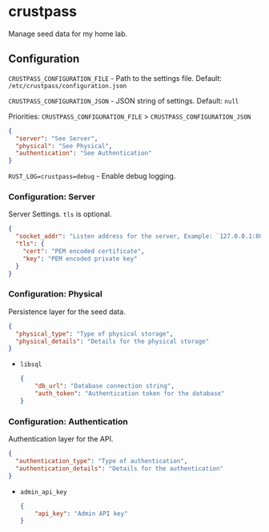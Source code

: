 # crustpass

Manage seed data for my home lab.

## Configuration

`CRUSTPASS_CONFIGURATION_FILE` - Path to the settings file. Default: `/etc/crustpass/configuration.json`

`CRUSTPASS_CONFIGURATION_JSON` - JSON string of settings. Default: `null`

Priorities: `CRUSTPASS_CONFIGURATION_FILE` > `CRUSTPASS_CONFIGURATION_JSON`

```json
{
  "server": "See Server",
  "physical": "See Physical",
  "authentication": "See Authentication"
}
```

`RUST_LOG=crustpass=debug` - Enable debug logging.

### Configuration: Server

Server Settings. `tls` is optional.

```json
{
  "socket_addr": "Listen address for the server, Example: `127.0.0.1:8080`",
  "tls": {
    "cert": "PEM encoded certificate",
    "key": "PEM encoded private key"
  }
}
```

### Configuration: Physical

Persistence layer for the seed data.

```json
{
  "physical_type": "Type of physical storage",
  "physical_details": "Details for the physical storage"
}
```

- `libsql`

    ```json
    {
        "db_url": "Database connection string",
        "auth_token": "Authentication token for the database"
    }
    ```

### Configuration: Authentication

Authentication layer for the API.

```json
{
  "authentication_type": "Type of authentication",
  "authentication_details": "Details for the authentication"
}
```

- `admin_api_key`

    ```json
    {
        "api_key": "Admin API key"
    }
    ```
